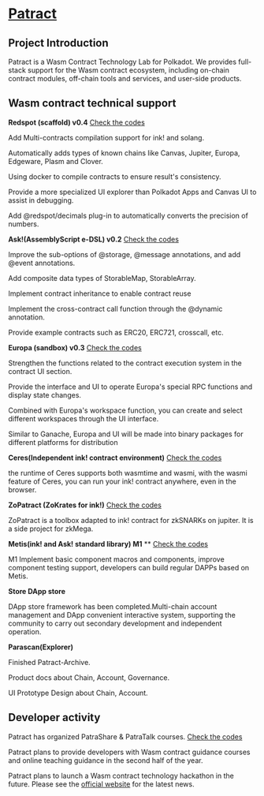 # [Patract](https://patract.io/)

## Project Introduction

Patract is a Wasm Contract Technology Lab for Polkadot. We provides full-stack support for the Wasm contract ecosystem, including on-chain contract modules, off-chain tools and services, and user-side products.

## Wasm contract technical support

**Redspot (scaffold) v0.4** [Check the codes](https://github.com/patractlabs/redspot)

Add Multi-contracts compilation support for ink! and solang.

Automatically adds types of known chains like Canvas, Jupiter, Europa, Edgeware, Plasm and Clover.

Using docker to compile contracts to ensure result's consistency.

Provide a more specialized UI explorer than Polkadot Apps and Canvas UI to assist in debugging.

Add @redspot/decimals plug-in to automatically converts the precision of numbers.

**Ask!(AssemblyScript e-DSL) v0.2** [Check the codes](https://github.com/patractlabs/ask)

Improve the sub-options of @storage, @message annotations, and add @event annotations.

Add composite data types of StorableMap, StorableArray.

Implement contract inheritance to enable contract reuse

Implement the cross-contract call function through the @dynamic annotation.

Provide example contracts such as ERC20, ERC721, crosscall, etc.

**Europa (sandbox) v0.3**  [Check the codes](https://github.com/patractlabs/europa)

Strengthen the functions related to the contract execution system in the contract UI section.

Provide the interface and UI to operate Europa's special RPC functions and display state changes.

Combined with Europa's workspace function, you can create and select different workspaces through the UI interface.

Similar to Ganache, Europa and UI will be made into binary packages for different platforms for distribution

**Ceres(Independent ink! contract environment)** [Check the codes](https://github.com/patractlabs/ceres)

the runtime of Ceres supports both wasmtime and wasmi, with the wasmi feature of Ceres, you can run your ink! contract anywhere, even in the browser.

**ZoPatract (ZoKrates for ink!)**  [Check the codes](https://github.com/patractlabs/zkmega)

ZoPatract is a toolbox adapted to ink! contract for zkSNARKs on jupiter. It is a side project for zkMega. 

**Metis(ink! and Ask! standard library) M1** ** [Check the codes](https://github.com/patractlabs/metis)

M1 Implement basic component macros and components, improve component testing support, developers can build regular DAPPs based on Metis.

**Store DApp store**

DApp store framework has been completed.Multi-chain account management and DApp convenient interactive system, supporting the community to carry out secondary development and independent operation. 

**Parascan(Explorer)**

Finished Patract-Archive.

Product docs about Chain, Account, Governance.

UI Prototype Design about Chain, Account.


## Developer activity

Patract has organized PatraShare & PatraTalk courses. [Check the codes](https://www.youtube.com/channel/UCnvwkuLKx6k56M5rErH9AoQ/videos)

Patract plans to provide developers with Wasm contract guidance courses and online teaching guidance in the second half of the year.

Patract plans to launch a Wasm contract technology hackathon in the future. Please see the [official website](https://patract.io/) for the latest news.

